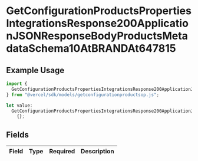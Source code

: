 # GetConfigurationProductsPropertiesIntegrationsResponse200ApplicationJSONResponseBodyProductsMetadataSchema10AtBRANDAt647815

## Example Usage

```typescript
import {
  GetConfigurationProductsPropertiesIntegrationsResponse200ApplicationJSONResponseBodyProductsMetadataSchema10AtBRANDAt647815,
} from "@vercel/sdk/models/getconfigurationproductsop.js";

let value:
  GetConfigurationProductsPropertiesIntegrationsResponse200ApplicationJSONResponseBodyProductsMetadataSchema10AtBRANDAt647815 =
    {};
```

## Fields

| Field       | Type        | Required    | Description |
| ----------- | ----------- | ----------- | ----------- |